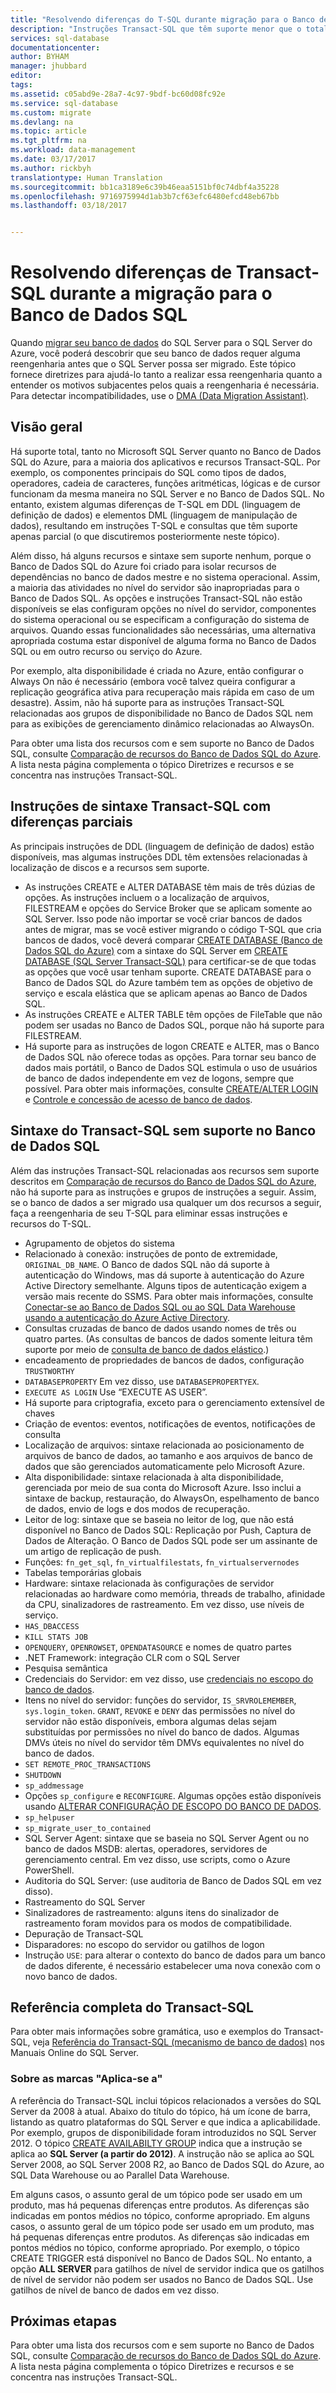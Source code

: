 ```yaml
---
title: "Resolvendo diferenças do T-SQL durante migração para o Banco de Dados SQL do Azure | Microsoft Docs"
description: "Instruções Transact-SQL que têm suporte menor que o total pelo Banco de Dados SQL"
services: sql-database
documentationcenter: 
author: BYHAM
manager: jhubbard
editor: 
tags: 
ms.assetid: c05abd9e-28a7-4c97-9bdf-bc60d08fc92e
ms.service: sql-database
ms.custom: migrate
ms.devlang: na
ms.topic: article
ms.tgt_pltfrm: na
ms.workload: data-management
ms.date: 03/17/2017
ms.author: rickbyh
translationtype: Human Translation
ms.sourcegitcommit: bb1ca3189e6c39b46eaa5151bf0c74dbf4a35228
ms.openlocfilehash: 9716975994d1ab3b7cf63efc6480efcd48eb67bb
ms.lasthandoff: 03/18/2017


---
```

# <a name="resolving-transact-sql-differences-during-migration-to-sql-database"></a>Resolvendo diferenças de Transact-SQL durante a migração para o Banco de Dados SQL   
Quando [migrar seu banco de dados](sql-database-cloud-migrate.md) do SQL Server para o SQL Server do Azure, você poderá descobrir que seu banco de dados requer alguma reengenharia antes que o SQL Server possa ser migrado. Este tópico fornece diretrizes para ajudá-lo tanto a realizar essa reengenharia quanto a entender os motivos subjacentes pelos quais a reengenharia é necessária. Para detectar incompatibilidades, use o [DMA (Data Migration Assistant)](https://www.microsoft.com/download/details.aspx?id=53595).

## <a name="overview"></a>Visão geral
Há suporte total, tanto no Microsoft SQL Server quanto no Banco de Dados SQL do Azure, para a maioria dos aplicativos e recursos Transact-SQL. Por exemplo, os componentes principais do SQL como tipos de dados, operadores, cadeia de caracteres, funções aritméticas, lógicas e de cursor funcionam da mesma maneira no SQL Server e no Banco de Dados SQL. No entanto, existem algumas diferenças de T-SQL em DDL (linguagem de definição de dados) e elementos DML (linguagem de manipulação de dados), resultando em instruções T-SQL e consultas que têm suporte apenas parcial (o que discutiremos posteriormente neste tópico).

Além disso, há alguns recursos e sintaxe sem suporte nenhum, porque o Banco de Dados SQL do Azure foi criado para isolar recursos de dependências no banco de dados mestre e no sistema operacional. Assim, a maioria das atividades no nível do servidor são inapropriadas para o Banco de Dados SQL. As opções e instruções Transact-SQL não estão disponíveis se elas configuram opções no nível do servidor, componentes do sistema operacional ou se especificam a configuração do sistema de arquivos. Quando essas funcionalidades são necessárias, uma alternativa apropriada costuma estar disponível de alguma forma no Banco de Dados SQL ou em outro recurso ou serviço do Azure. 

Por exemplo, alta disponibilidade é criada no Azure, então configurar o Always On não é necessário (embora você talvez queira configurar a replicação geográfica ativa para recuperação mais rápida em caso de um desastre). Assim, não há suporte para as instruções Transact-SQL relacionadas aos grupos de disponibilidade no Banco de Dados SQL nem para as exibições de gerenciamento dinâmico relacionadas ao AlwaysOn.

Para obter uma lista dos recursos com e sem suporte no Banco de Dados SQL, consulte [Comparação de recursos do Banco de Dados SQL do Azure](sql-database-features.md). A lista nesta página complementa o tópico Diretrizes e recursos e se concentra nas instruções Transact-SQL.

## <a name="transact-sql-syntax-statements-with-partial-differences"></a>Instruções de sintaxe Transact-SQL com diferenças parciais
As principais instruções de DDL (linguagem de definição de dados) estão disponíveis, mas algumas instruções DDL têm extensões relacionadas à localização de discos e a recursos sem suporte. 

- As instruções CREATE e ALTER DATABASE têm mais de três dúzias de opções. As instruções incluem o a localização de arquivos, FILESTREAM e opções do Service Broker que se aplicam somente ao SQL Server. Isso pode não importar se você criar bancos de dados antes de migrar, mas se você estiver migrando o código T-SQL que cria bancos de dados, você deverá comparar [CREATE DATABASE (Banco de Dados SQL do Azure)](https://msdn.microsoft.com/library/dn268335.aspx) com a sintaxe do SQL Server em [CREATE DATABASE (SQL Server Transact-SQL)](https://msdn.microsoft.com/library/ms176061.aspx) para certificar-se de que todas as opções que você usar tenham suporte. CREATE DATABASE para o Banco de Dados SQL do Azure também tem as opções de objetivo de serviço e escala elástica que se aplicam apenas ao Banco de Dados SQL.
- As instruções CREATE e ALTER TABLE têm opções de FileTable que não podem ser usadas no Banco de Dados SQL, porque não há suporte para FILESTREAM.
- Há suporte para as instruções de logon CREATE e ALTER, mas o Banco de Dados SQL não oferece todas as opções. Para tornar seu banco de dados mais portátil, o Banco de Dados SQL estimula o uso de usuários de banco de dados independente em vez de logons, sempre que possível. Para obter mais informações, consulte [CREATE/ALTER LOGIN](https://msdn.microsoft.com/library/ms189828.aspx) e [Controle e concessão de acesso de banco de dados](https://docs.microsoft.com/azure/sql-database/sql-database-manage-logins).

## <a name="transact-sql-syntax-not-supported-in-sql-database"></a>Sintaxe do Transact-SQL sem suporte no Banco de Dados SQL   
Além das instruções Transact-SQL relacionadas aos recursos sem suporte descritos em [Comparação de recursos do Banco de Dados SQL do Azure](sql-database-features.md), não há suporte para as instruções e grupos de instruções a seguir. Assim, se o banco de dados a ser migrado usa qualquer um dos recursos a seguir, faça a reengenharia de seu T-SQL para eliminar essas instruções e recursos do T-SQL.

- Agrupamento de objetos do sistema
- Relacionado à conexão: instruções de ponto de extremidade, `ORIGINAL_DB_NAME`. O Banco de dados SQL não dá suporte à autenticação do Windows, mas dá suporte à autenticação do Azure Active Directory semelhante. Alguns tipos de autenticação exigem a versão mais recente do SSMS. Para obter mais informações, consulte [Conectar-se ao Banco de Dados SQL ou ao SQL Data Warehouse usando a autenticação do Azure Active Directory](sql-database-aad-authentication.md).
- Consultas cruzadas de banco de dados usando nomes de três ou quatro partes. (As consultas de bancos de dados somente leitura têm suporte por meio de [consulta de banco de dados elástico](sql-database-elastic-query-overview.md).)
- encadeamento de propriedades de bancos de dados, configuração `TRUSTWORTHY`
- `DATABASEPROPERTY` Em vez disso, use `DATABASEPROPERTYEX`.
- `EXECUTE AS LOGIN` Use “EXECUTE AS USER”.
- Há suporte para criptografia, exceto para o gerenciamento extensível de chaves
- Criação de eventos: eventos, notificações de eventos, notificações de consulta
- Localização de arquivos: sintaxe relacionada ao posicionamento de arquivos de banco de dados, ao tamanho e aos arquivos de banco de dados que são gerenciados automaticamente pelo Microsoft Azure.
- Alta disponibilidade: sintaxe relacionada à alta disponibilidade, gerenciada por meio de sua conta do Microsoft Azure. Isso inclui a sintaxe de backup, restauração, do AlwaysOn, espelhamento de banco de dados, envio de logs e dos modos de recuperação.
- Leitor de log: sintaxe que se baseia no leitor de log, que não está disponível no Banco de Dados SQL: Replicação por Push, Captura de Dados de Alteração. O Banco de Dados SQL pode ser um assinante de um artigo de replicação de push.
- Funções: `fn_get_sql`, `fn_virtualfilestats`, `fn_virtualservernodes`
- Tabelas temporárias globais
- Hardware: sintaxe relacionada às configurações de servidor relacionadas ao hardware como memória, threads de trabalho, afinidade da CPU, sinalizadores de rastreamento. Em vez disso, use níveis de serviço.
- `HAS_DBACCESS`
- `KILL STATS JOB`
- `OPENQUERY`, `OPENROWSET`, `OPENDATASOURCE` e nomes de quatro partes
- .NET Framework: integração CLR com o SQL Server
- Pesquisa semântica
- Credenciais do Servidor: em vez disso, use [credenciais no escopo do banco de dados](https://msdn.microsoft.com/library/mt270260.aspx).
- Itens no nível do servidor: funções do servidor, `IS_SRVROLEMEMBER`, `sys.login_token`. `GRANT`, `REVOKE` e `DENY` das permissões no nível do servidor não estão disponíveis, embora algumas delas sejam substituídas por permissões no nível do banco de dados. Algumas DMVs úteis no nível do servidor têm DMVs equivalentes no nível do banco de dados.
- `SET REMOTE_PROC_TRANSACTIONS`
- `SHUTDOWN`
- `sp_addmessage`
- Opções `sp_configure` e `RECONFIGURE`. Algumas opções estão disponíveis usando [ALTERAR CONFIGURAÇÃO DE ESCOPO DO BANCO DE DADOS](https://msdn.microsoft.com/library/mt629158.aspx).
- `sp_helpuser`
- `sp_migrate_user_to_contained`
- SQL Server Agent: sintaxe que se baseia no SQL Server Agent ou no banco de dados MSDB: alertas, operadores, servidores de gerenciamento central. Em vez disso, use scripts, como o Azure PowerShell.
- Auditoria do SQL Server: (use auditoria de Banco de Dados SQL em vez disso).
- Rastreamento do SQL Server
- Sinalizadores de rastreamento: alguns itens do sinalizador de rastreamento foram movidos para os modos de compatibilidade.
- Depuração de Transact-SQL
- Disparadores: no escopo do servidor ou gatilhos de logon
- Instrução `USE`: para alterar o contexto do banco de dados para um banco de dados diferente, é necessário estabelecer uma nova conexão com o novo banco de dados.

## <a name="full-transact-sql-reference"></a>Referência completa do Transact-SQL
Para obter mais informações sobre gramática, uso e exemplos do Transact-SQL, veja [Referência do Transact-SQL (mecanismo de banco de dados)](https://msdn.microsoft.com/library/bb510741.aspx) nos Manuais Online do SQL Server. 

### <a name="about-the-applies-to-tags"></a>Sobre as marcas "Aplica-se a"
A referência do Transact-SQL inclui tópicos relacionados a versões do SQL Server da 2008 à atual. Abaixo do título do tópico, há um ícone de barra, listando as quatro plataformas do SQL Server e que indica a aplicabilidade. Por exemplo, grupos de disponibilidade foram introduzidos no SQL Server 2012. O tópico [CREATE AVAILABILTY GROUP](https://msdn.microsoft.com/library/ff878399.aspx) indica que a instrução se aplica ao **SQL Server (a partir do 2012)**. A instrução não se aplica ao SQL Server 2008, ao SQL Server 2008 R2, ao Banco de Dados SQL do Azure, ao SQL Data Warehouse ou ao Parallel Data Warehouse.

Em alguns casos, o assunto geral de um tópico pode ser usado em um produto, mas há pequenas diferenças entre produtos. As diferenças são indicadas em pontos médios no tópico, conforme apropriado. Em alguns casos, o assunto geral de um tópico pode ser usado em um produto, mas há pequenas diferenças entre produtos. As diferenças são indicadas em pontos médios no tópico, conforme apropriado. Por exemplo, o tópico CREATE TRIGGER está disponível no Banco de Dados SQL. No entanto, a opção **ALL SERVER** para gatilhos de nível de servidor indica que os gatilhos de nível de servidor não podem ser usados no Banco de Dados SQL. Use gatilhos de nível de banco de dados em vez disso.

## <a name="next-steps"></a>Próximas etapas

Para obter uma lista dos recursos com e sem suporte no Banco de Dados SQL, consulte [Comparação de recursos do Banco de Dados SQL do Azure](sql-database-features.md). A lista nesta página complementa o tópico Diretrizes e recursos e se concentra nas instruções Transact-SQL.


